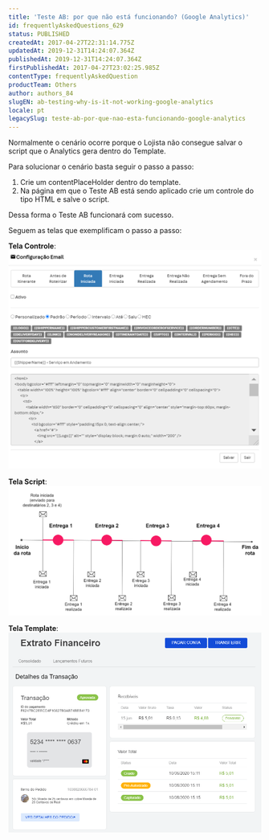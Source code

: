 ```yaml
---
title: 'Teste AB: por que não está funcionando? (Google Analytics)'
id: frequentlyAskedQuestions_629
status: PUBLISHED
createdAt: 2017-04-27T22:31:14.775Z
updatedAt: 2019-12-31T14:24:07.364Z
publishedAt: 2019-12-31T14:24:07.364Z
firstPublishedAt: 2017-04-27T23:02:25.985Z
contentType: frequentlyAskedQuestion
productTeam: Others
author: authors_84
slugEN: ab-testing-why-is-it-not-working-google-analytics
locale: pt
legacySlug: teste-ab-por-que-nao-esta-funcionando-google-analytics
---
```


Normalmente o cenário ocorre porque o Lojista não consegue salvar o script que o Analytics gera dentro do Template.

Para solucionar o cenário basta seguir o passo a passo:

1. Crie um contentPlaceHolder dentro do template.
2. Na página em que o Teste AB está sendo aplicado crie um controle do tipo HTML e salve o script.

Dessa forma o Teste AB funcionará com sucesso.

Seguem as telas que exemplificam o passo a passo:

__Tela Controle__:
![](https://raw.githubusercontent.com/vtexdocs/help-center-content/refs/heads/main/_1.png)

__Tela Script__:
![](https://raw.githubusercontent.com/vtexdocs/help-center-content/refs/heads/main/_2.png)

__Tela Template__:
![](https://raw.githubusercontent.com/vtexdocs/help-center-content/refs/heads/main/_3.png)
